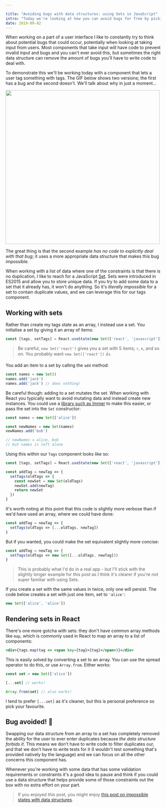 ```yaml
---

title: "Avoiding bugs with data structures: using Sets in JavaScript"
intro: "Today we're looking at how you can avoid bugs for free by picking the right data structures for what you're working with."
date: 2019-09-02
---
```


When working on a part of a user interface I like to constantly try to think
about potential bugs that could occur, potentially when looking at taking input
from users. Most components that take input will have code to prevent invalid
input and bugs and you can't ever avoid this, but sometimes the right data
structure can remove the amount of bugs you'll have to write code to deal with.

To demonstrate this we'll be working today with a component that lets a user tag
something with tags. The GIF below shows two versions; the first has a bug and
the second doesn't. We'll talk about why in just a moment...

<img src="/code-for-posts/sets/example.gif" width="500" />

The great thing is that the second example _has no code to explicitly deal with
that bug_; it uses a more appropriate data structure that makes this bug
impossible.

When working with a list of data where one of the constraints is that there is
no duplication, I like to reach for a JavaScript
[Set](https://developer.mozilla.org/en-US/docs/Web/JavaScript/Reference/Global_Objects/Set).
Sets were introduced in ES2015 and allow you to store unique data. If you try to
add some data to a set that it already has, it won't do anything. So it's
_literally impossible_ for a set to contain duplicate values, and we can
leverage this for our tags component.

## Working with sets

Rather than create my tags state as an array, I instead use a set. You
initialise a set by giving it an array of items:

```js
const [tags, setTags] = React.useState(new Set(['react', 'javascript']))
```

> Be careful, `new Set('react')` gives you a set with 5 items; `r`, `e`, and so
> on. You probably want `new Set(['react'])` 👍.

You add an item to a set by calling the `add` method:

```js
const names = new Set()
names.add('jack')
names.add('jack') // does nothing!
```

Be careful though: adding to a set mutates the set. When working with React you
typically want to avoid mutating data and instead create new instances. You
could use a [library such as Immer](https://github.com/immerjs/immer) to make
this easier, or pass the set into the `Set` constructor:

```js
const names = new Set(['alice'])

const newNames = new Set(names)
newNames.add('bob')

// newNames = alice, bob
// but names is left alone
```

Using this within our `Tags` component looks like so:

```js
const [tags, setTags] = React.useState(new Set(['react', 'javascript']))

const addTag = newTag => {
  setTags(oldTags => {
    const newSet = new Set(oldTags)
    newSet.add(newTag)
    return newSet
  })
}
```

It's worth noting at this point that this code is slightly more verbose than if
we'd have used an array, where we could have done:

```js
const addTag = newTag => {
  setTags(oldTags => [...oldTags, newTag])
}
```

But if you wanted, you could make the set equivalent slightly more concise:

```js
const addTag = newTag => {
  setTags(oldTags => new Set([...oldTags, newTag]))
}
```

> This is probably what I'd do in a real app - but I'll stick with the slightly
> longer example for this post as I think it's clearer if you're not super
> familiar with using Sets.

If you create a set with the same values in twice, only one will persist. The
code below creates a set with just one item, set to `'alice'`:

```js
new Set(['alice', 'alice'])
```

## Rendering sets in React

There's one more gotcha with sets: they don't have common array methods like
`map`, which is commonly used in React to map an array to a list of components:

```jsx
<div>{tags.map(tag => <span key={tag}>{tag}</span>)}</div>
```

This is easily solved by converting a set to an array. You can use the spread
operator to do this, or use `Array.from`. Either works:

```js
const set = new Set(['alice'])

[...set] // works!

Array.from(set) // also works!
```

I tend to prefer `[...set]` as it's cleaner, but this is personal preference so
pick your favourite.

## Bug avoided! 🐛

Swapping our data structure from an array to a set has completely removed the
ability for the user to ever enter duplicates because _the data structure
forbids it_. This means we don't have to write code to filter duplicates our,
and that we don't have to write tests for it (I wouldn't test something that's
provided natively by the language) and we can focus on all the other concerns
this component has.

Whenever you're working with some data that has some validation requirements or
constraints it's a good idea to pause and think if you could use a data
structure that helps provide some of those constraints out the box with no extra
effort on your part.

> If you enjoyed this post, you might enjoy
> [this post on impossible states with data structures](/avoiding-impossible-states-react/).
